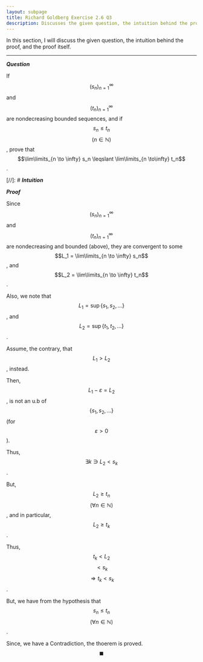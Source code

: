 ```yaml
---
layout: subpage
title: Richard Goldberg Exercise 2.6 Q3
description: Discusses the given question, the intuition behind the proof, and the proof itself
---
```


In this section, I will discuss the given question, the intuition behind the proof, and the
proof itself.

---

_**Question**_

If $$(s_n)_{n=1}^\infty$$ and $$(t_n)_{n=1}^\infty$$ are nondecreasing bounded sequences,
and if $$s_n \leqslant t_n$$ $$(n \in \mathbb{N})$$, prove that
$$\lim\limits_{n \to \infty} s_n \leqslant \lim\limits_{n \to\infty} t_n$$.

[//]: # _**Intuition**_

_**Proof**_

Since $$(s_n)_{n=1}^\infty$$ and $$(t_n)_{n=1}^\infty$$ are nondecreasing and bounded (above),
they are convergent to some $$L_1 = \lim\limits_{n \to \infty} s_n$$, and
$$L_2 = \lim\limits_{n \to \infty} t_n$$.

Also, we note that $$L_1 = \sup\{s_1, s_2, ...\}$$, and $$L_2 = \sup\{t_1, t_2, ...\}$$.

Assume, the contrary, that $$L_1 > L_2$$, instead.

Then, $$L_1 - \varepsilon = L_2$$, is not an u.b of $$\{s_1, s_2, ...\}$$
(for $$\varepsilon > 0$$).

Thus, $$\exists k \ni L_2 < s_k$$.

But, $$L_2 \geqslant t_n$$ $$(\forall n \in \mathbb{N})$$, and in particular,
$$L_2 \geqslant t_k$$.

Thus, $$t_k < L_2$$ $$ < s_k$$ $$\Longrightarrow t_k < s_k$$.

But, we have from the hypothesis that $$s_n \leqslant t_n$$ $$(\forall n \in \mathbb{N})$$.

Since, we have a Contradiction, the thoerem is proved. $$\blacksquare$$
